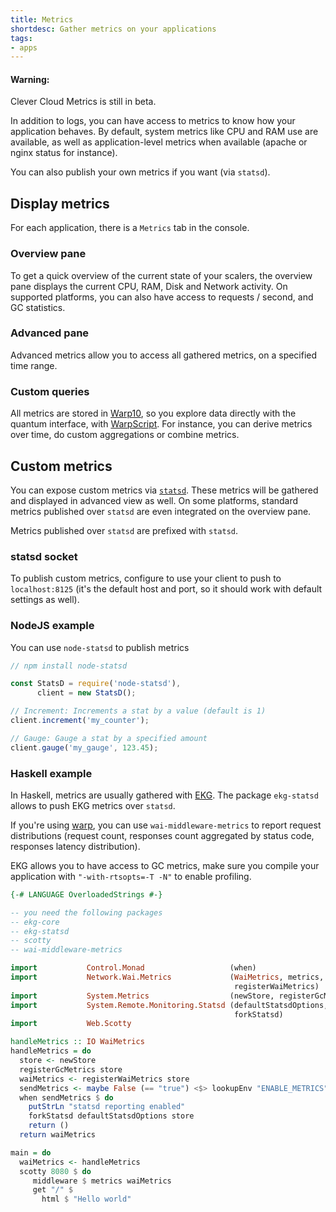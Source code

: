 ```yaml
---
title: Metrics
shortdesc: Gather metrics on your applications
tags:
- apps
---
```


<div class="panel panel-warning">
  <div class="panel-heading">
    <h4>Warning:</h4>
  </div>
  <div class="panel-body">
    Clever Cloud Metrics is still in beta.
  </div>
</div>

In addition to logs, you can have access to metrics to know how your application
behaves. By default, system metrics like CPU and RAM use are available, as well
as application-level metrics when available (apache or nginx status for instance).

You can also publish your own metrics if you want (via `statsd`).

## Display metrics

For each application, there is a `Metrics` tab in the console.

### Overview pane

To get a quick overview of the current state of your scalers, the overview pane
displays the current CPU, RAM, Disk and Network activity. On supported platforms,
you can also have access to requests / second, and GC statistics.

### Advanced pane

Advanced metrics allow you to access all gathered metrics,
on a specified time range.

### Custom queries

All metrics are stored in [Warp10](http://www.warp10.io/), so you explore data directly with
the quantum interface, with [WarpScript](http://www.warp10.io/reference/). For instance,
you can derive metrics over time, do custom aggregations or combine metrics.

## Custom metrics

You can expose custom metrics via [`statsd`](https://github.com/etsy/statsd#usage).
These metrics will be gathered and displayed in advanced view as well.
On some platforms, standard metrics published over `statsd` are even integrated on the overview pane.

Metrics published over `statsd` are prefixed with `statsd`.

### statsd socket

To publish custom metrics, configure to use your client to push to `localhost:8125`
(it's the default host and port, so it should work with default settings as well).

### NodeJS example

You can use `node-statsd` to publish metrics

```javascript
// npm install node-statsd

const StatsD = require('node-statsd'),
      client = new StatsD();

// Increment: Increments a stat by a value (default is 1)
client.increment('my_counter');

// Gauge: Gauge a stat by a specified amount
client.gauge('my_gauge', 123.45);
```

### Haskell example

<!-- Maybe this should be put in haskell documentation? -->

In Haskell, metrics are usually gathered with [EKG](https://hackage.haskell.org/package/ekg).
The package `ekg-statsd` allows to push EKG metrics over `statsd`.

If you're using [warp](https://hackage.haskell.org/package/warp), you can use
`wai-middleware-metrics` to report request distributions (request count,
responses count aggregated by status code,
responses latency distribution).

EKG allows you to have access to GC metrics, make sure you compile your application
with `"-with-rtsopts=-T -N"` to enable profiling.

```haskell
{-# LANGUAGE OverloadedStrings #-}

-- you need the following packages
-- ekg-core
-- ekg-statsd
-- scotty
-- wai-middleware-metrics

import           Control.Monad                   (when)
import           Network.Wai.Metrics             (WaiMetrics, metrics,
                                                  registerWaiMetrics)
import           System.Metrics                  (newStore, registerGcMetrics)
import           System.Remote.Monitoring.Statsd (defaultStatsdOptions,
                                                  forkStatsd)
import           Web.Scotty

handleMetrics :: IO WaiMetrics
handleMetrics = do
  store <- newStore
  registerGcMetrics store
  waiMetrics <- registerWaiMetrics store
  sendMetrics <- maybe False (== "true") <$> lookupEnv "ENABLE_METRICS"
  when sendMetrics $ do
    putStrLn "statsd reporting enabled"
    forkStatsd defaultStatsdOptions store
    return ()
  return waiMetrics

main = do
  waiMetrics <- handleMetrics
  scotty 8080 $ do
     middleware $ metrics waiMetrics
     get "/" $
       html $ "Hello world"
```
